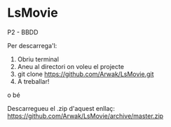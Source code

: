 # LsMovie
P2 - BBDD

Per descarrega'l:
  1. Obriu terminal
  2. Aneu al directori on voleu el projecte
  3. git clone https://github.com/Arwak/LsMovie.git
  4. A treballar!
  
o bé

Descarregueu el .zip d'aquest enllaç:
  https://github.com/Arwak/LsMovie/archive/master.zip
